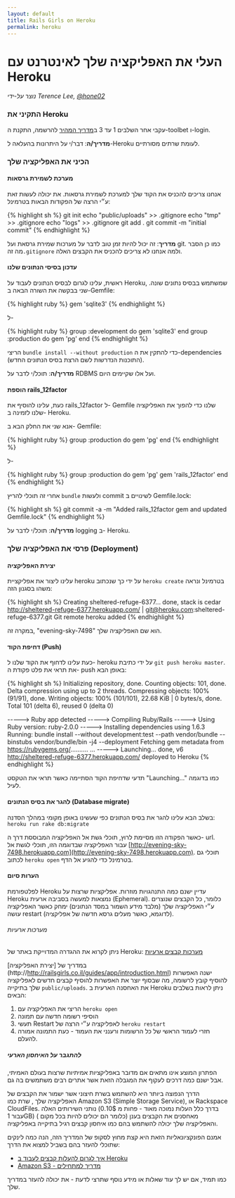 ```yaml
---
layout: default
title: Rails Girls on Heroku
permalink: heroku
---
```


# העלי את האפליקציה שלך לאינטרנט עם Heroku

*נוצר על-ידי Terence Lee, [@hone02](https://twitter.com/hone02)*

### התקיני את Heroku

עקבי אחר השלבים 1 עד 3 ב[מדריך המהיר](https://devcenter.heroku.com/articles/quickstart) להרשמה, התקנת ה-toolbet ו-login.

__מדריך/ה__: דבר/י על היתרונות בהעלאה ל-Heroku לעומת שרתים מסורתיים.

### הכיני את האפליקציה שלך

#### מערכת לשמירת גרסאות

אנחנו צריכים להכניס את הקוד שלך למערכת לשמירת גרסאות. את יכולה לעשות זאת ע״י הרצה של הפקודות הבאות בטרמינל:

{% highlight sh %}
git init
echo "public/uploads" >> .gitignore
echo "tmp" >> .gitignore
echo "logs" >> .gitignore
git add .
git commit -m "initial commit"
{% endhighlight %}

__מדריך__: זה יכול להיות זמן טוב לדבר על מערכות שמירת גרסאת ועל git. כמו כן הסבר מה זה`.gitignore` ולמה אנחנו לא צריכים להכניס את הקבצים האלה. 

#### עדכון בסיסי הנתונים שלנו

ראשית, עלינו לגרום לבסיס הנתונים לעבוד על Heroku, שמשתמש בבסיס נתונים שונה. שני בבקשה את השורה הבאה ב-Gemfile:

{% highlight ruby %}
gem 'sqlite3'
{% endhighlight %}

ל-

{% highlight ruby %}
group :development do
  gem 'sqlite3'
end
group :production do
  gem 'pg'
end
{% endhighlight %}

הריצי `bundle install --without production` כדי להתקין את ה-dependencies (התוכנות הנדרשות לשם הרצת בסיס הנתונים החדש).

__מדריך/ה__: תוכל/י לדבר על RDBMS ועל אלו שקיימים היום.

#### הוספת rails\_12factor

כעת, עלינו להוסיף את rails\_12factor ל- Gemfile שלנו כדי להפוך את האפליקציה שלנו לזמינה ב- Heroku.

אנא שני את החלק הבא ב- Gemfile:

{% highlight ruby %}
group :production do
  gem 'pg'
end
{% endhighlight %}

ל-

{% highlight ruby %}
group :production do
  gem 'pg'
  gem 'rails_12factor'
end
{% endhighlight %}


אחרי זה תוכלי להריץ `bundle` ולעשות commit לשינויים ב Gemfile.lock:

{% highlight sh %}
git commit -a -m "Added rails_12factor gem and updated Gemfile.lock"
{% endhighlight %}

__מדריך/ה__: תוכל/י לדבר על logging ב- Heroku.

### פרסי את האפליקציה שלך (Deployment)

#### יצירת האפליקציה

עלינו ליצור את אפליקציית heroku על ידי כך שנכתוב `heroku create` בטרמינל ונראה משהו בסגנון הזה:

{% highlight sh %}
Creating sheltered-refuge-6377... done, stack is cedar
http://sheltered-refuge-6377.herokuapp.com/ | git@heroku.com:sheltered-refuge-6377.git
Git remote heroku added
{% endhighlight %}

במקרה זה, "evening-sky-7498" הוא שם האפליקציה שלך.

#### דחיפת הקוד (Push)

כעת עלינו לדחוף את הקוד שלנו ל- heroku על ידי כתיבת `git push heroku master`. את תראי את פלט פקודת ה- push באופן הבא:

{% highlight sh %}
Initializing repository, done.
Counting objects: 101, done.
Delta compression using up to 2 threads.
Compressing objects: 100% (91/91), done.
Writing objects: 100% (101/101), 22.68 KiB | 0 bytes/s, done.
Total 101 (delta 6), reused 0 (delta 0)

-----> Ruby app detected
-----> Compiling Ruby/Rails
-----> Using Ruby version: ruby-2.0.0
-----> Installing dependencies using 1.6.3
       Running: bundle install --without development:test --path vendor/bundle --binstubs vendor/bundle/bin -j4 --deployment
       Fetching gem metadata from https://rubygems.org/..........
...
-----> Launching... done, v6
       http://sheltered-refuge-6377.herokuapp.com/ deployed to Heroku
{% endhighlight %}

תדעי שדחיפת הקוד הסתיימה כאשר תראי את הטקסט "Launching..." כמו בדוגמה לעיל.

#### להגר את בסיס הנתונים (Database migrate)

בשלב הבא עלינו להגר את בסיס הנתונים כפי שעשינו באופן מקומי במהלך הסדנה: `heroku run rake db:migrate`

כאשר הפקודה הזו מסיימת לרוץ, תוכלי גשת אל האפליקציה המבוססת דרך ה- url. עבור האפליקציה שבדוגמה הזו, תוכלי לגשת אל [http://evening-sky-7498.herokuapp.com](http://evening-sky-7498.herokuapp.com). תוכלי גם לכתוב `heroku open` בטרמינל כדי להגיע אל הדף.


#### הערות סיום

לפלטפורמת Heroku עדיין ישנם כמה התנהגויות מוזרות. אפליקציות שרצות על Heroku נמצאות למעשה בסביבה ארעית (Ephemeral). כלומר, כל הקבצים שנוצרים ע״י האפליקציה שלך (מלבד  מידע השמור במסד הנתונים) ימחק כאשר האפליקציה עושה restart (לדוגמא, כאשר מעלים גרסא חדשה של אפליקציה).

###### מערכות ארעיות
ניתן לקרוא את ההגדרה המדוייקת באתר של Heroku:  [מערכות קבצים ארעיות](https://devcenter.heroku.com/articles/dynos#ephemeral-filesystem)

במדריך של [יצירת האפליקציה] (http://http://railsgirls.co.il/guides/app/introduction.html)  ישנה האפשרות להוסיף קובץ לרשומה, מה שבסוף יוצר את האפשרות להוסיף קבצים חדשים לאפליקציה שלך בתיקייה `public/uploads`. 
את האחסנה הארעית ב Heroku ניתן לראות בשלבים הבאים:

 1. הריצי את האפליקציה עם `heroku open`
 2. הוסיפי רשומה חדשה עם תמונה
 3.  תעשי Restart לאפליקציה ע״י הרצה של  `heroku restart`
4.  חזרי לעמוד הראשי של כל הרשומות ורענני את העמוד - כעת התמונה אמורה להעלם.


##### להתגבר על האיחסון הארעי

הפתרון המוצע אינו מתאים אם מדובר באפליקציות אמיתיות שרצות בעולם האמיתי, אבל ישנם כמה דרכים לעקוף את המגבלה הזאת אשר אתרים רבים משתמשים בה גם.

הדרך הנפוצה ביותר היא להשתמש בשרת חיצוני אשר ישמור את הקבצים של האפליקציה שלך , שרת כמו Amazon S3 (Simple Storage Service), או Rackspace CloudFiles. נותני השירותים האלה (בדרך כלל העלות נמוכה מאוד  - פחות מ 0.10$ עבור  1GB) מאחסנים את הקבצים בענן (כלומר הם יכולים להיות בכל מקום ) והאפליקציה שלך יכולה להשתמש בהם כמו איחסון קבצים רגיל בתיקייה באפליקציה.

אמנם הפונקציונאליות הזאת היא קצת מחוץ לסקופ של המדריך הזה, הנה כמה לינקים שתוכלי להעזר בהם בשביל למצוא את הדרך:

* [איך לגרום להעלות קבצים לעבוד ב Heroku](https://github.com/carrierwaveuploader/carrierwave/wiki/How-to%3A-Make-Carrierwave-work-on-Heroku)
* [Amazon S3 - מדריך למתחילים](http://www.hongkiat.com/blog/amazon-s3-the-beginners-guide/)

כמו תמיד, אם יש לך עוד שאלות או מידע נוסף שתרצי לדעת - את יכולה להעזר במדריך שלך.

